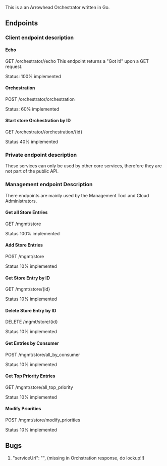 This is a an Arrowhead Orchestrator written in Go.

## Endpoints

### Client endpoint description


#### Echo
GET /orchestrator//echo
This endpoint returns a "Got it!" upon a GET request.

Status: 100% implemented

#### Orchestration
POST /orchestrator/orchestration

Status: 60% implemented

#### Start store Orchestration by ID
GET /orchestrator//orchestration/{id}

Status 40% implemented

### Private endpoint description
These services can only be used by other core services, therefore they are not part of the public API.

### Management endpoint Description
There endpoints are mainly used by the Management Tool and Cloud Administrators.

####  Get all Store Entries
GET /mgmt/store

Status 100% implemented

####  Add Store Entries
POST /mgmt/store

Status 10% implemented

#### Get Store Entry by ID
GET /mgmt/store/{id}

Status 10% implemented

#### Delete Store Entry by ID
DELETE /mgmt/store/{id}

Status 10% implemented

#### Get Entries by Consumer
POST /mgmt/store/all_by_consumer

Status 10% implemented

#### Get Top Priority Entries
GET /mgmt/store/all_top_priority

Status 10% implemented

#### Modify Priorities
POST /mgmt/store/modify_priorities

Status 10% implemented

## Bugs
1. "serviceUri": "", (missing in Orchstration response, do lockup!!)